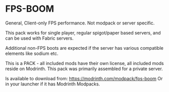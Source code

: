 # FPS-BOOM
General, Client-only FPS performance.  Not modpack or server specific.

This pack works for single player, regular spigot/paper based servers, and can be used with Fabric servers.

Additional non-FPS boots are expected if the server has various compatible elements like sodium etc.

This is a PACK - all included mods have their own license, all included mods reside on Modrinth. This pack was primarily assembled for a private server.

Is available to download from: https://modrinth.com/modpack/fps-boom    Or in your launcher if it has Modrinth Modpacks. 
